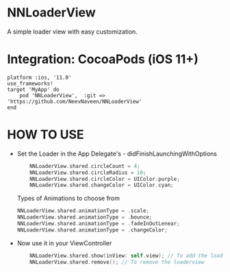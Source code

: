 # NNLoaderView
A simple loader view with easy customization.


# Integration: CocoaPods (iOS 11+)
  
  ```
  platform :ios, '11.0'
  use_frameworks!
  target 'MyApp' do
      pod 'NNLoaderView',  :git => 'https://github.com/NeevNaveen/NNLoaderView'
  end

  ```

# HOW TO USE

  * Set the Loader in the App Delegate's - didFinishLaunchingWithOptions
    
    ```swift
        NNLoaderView.shared.circleCount = 4;
        NNLoaderView.shared.circleRadius = 10;
        NNLoaderView.shared.circleColor = UIColor.purple;
        NNLoaderView.shared.changeColor = UIColor.cyan;
    ```
    
    Types of Animations to choose from
    
    ```swift
    NNLoaderView.shared.animationType = .scale;
    NNLoaderView.shared.animationType = .bounce;
    NNLoaderView.shared.animationType = .fadeInOutLenear;
    NNLoaderView.shared.animationType = .changeColor;
    ```
    
  * Now use it in your ViewController
    
    ```swift
        NNLoaderView.shared.show(inView: self.view); // To add the loaderview
        NNLoaderView.shared.remove(); // To remove the loaderview
    ```
    
